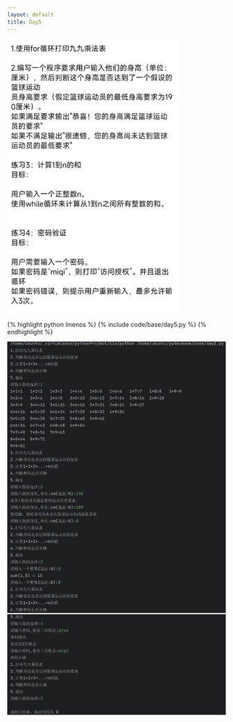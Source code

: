 ```yaml
---
layout: default
title: Day5
---
```


![D1W](https://raw.githubusercontent.com/102300671/image/refs/heads/main/pydevbase/D5W.png)

{% highlight python linenos %}
{% include code/base/day5.py %}
{% endhighlight %}

![D5A1](https://raw.githubusercontent.com/102300671/image/refs/heads/main/pydevbase/D5A1.png)
![D5A2](https://raw.githubusercontent.com/102300671/image/refs/heads/main/pydevbase/D5A2.png)
